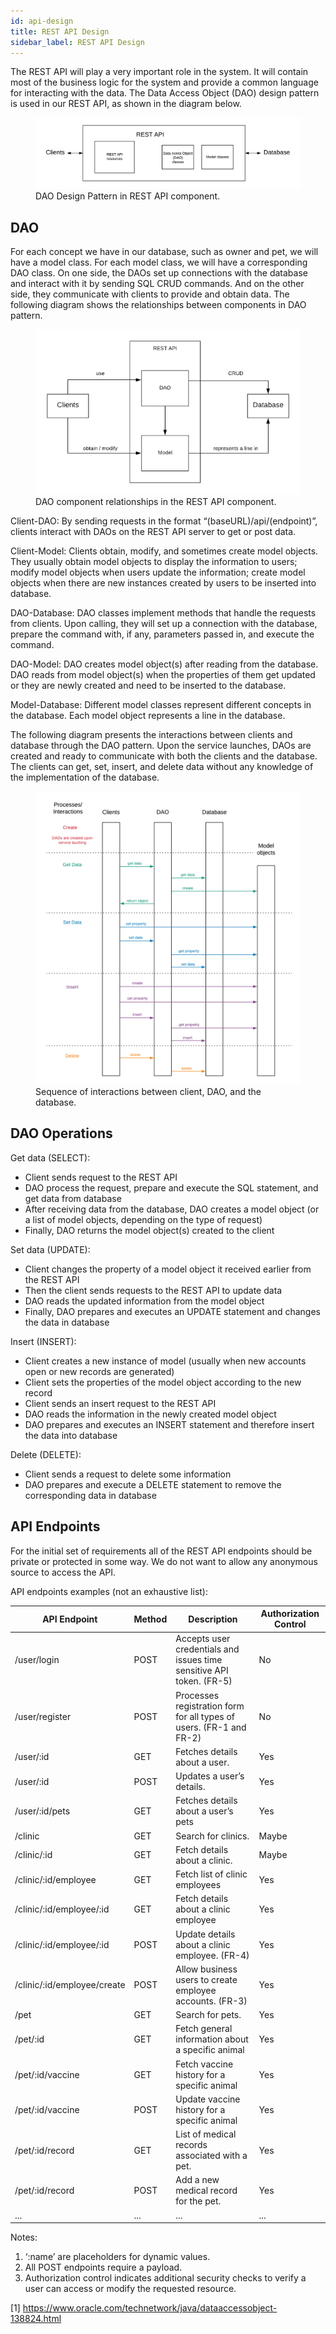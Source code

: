 ```yaml
---
id: api-design
title: REST API Design
sidebar_label: REST API Design
---
```


The REST API will play a very important role in the system. It will contain most of the business logic for the system and provide a common language for interacting with the data. The Data Access Object (DAO) design pattern is used in our REST API, as shown in the diagram below.

<figure>
  <img src="assets/rest-api.png" alt="REST API component structure."/>
  <figcaption>DAO Design Pattern in REST API component.</figcaption>
</figure>

## DAO

For each concept we have in our database, such as owner and pet, we will have a model class. For each model class, we will have a corresponding DAO class. On one side, the DAOs set up connections with the database and interact with it by sending SQL CRUD commands. And on the other side, they communicate with clients to provide and obtain data. The following diagram shows the relationships between components in DAO pattern.

<figure>
  <img src="assets/rest-api-dao.png" alt="REST API component structure."/>
  <figcaption>DAO component relationships in the REST API component.</figcaption>
</figure>

Client-DAO: By sending requests in the format “(baseURL)/api/(endpoint)”, clients interact with DAOs on the REST API server to get or post data.

Client-Model: Clients obtain, modify, and sometimes create model objects. They usually obtain model objects to display the information to users; modify model objects when users update the information; create model objects when there are new instances created by users to be inserted into database.

DAO-Database: DAO classes implement methods that handle the requests from clients. Upon calling, they will set up a connection with the database, prepare the command with, if any, parameters passed in, and execute the command.

DAO-Model: DAO creates model object(s) after reading from the database. DAO reads from model object(s) when the properties of them get updated or they are newly created and need to be inserted to the database.

Model-Database: Different model classes represent different concepts in the database. Each model object represents a line in the database.

The following diagram presents the interactions between clients and database through the DAO pattern. Upon the service launches, DAOs are created and ready to communicate with both the clients and the database. The clients can get, set, insert, and delete data without any knowledge of the implementation of the database.

<figure>
  <img src="assets/rest-api-sequence.png" alt="REST API component sequence diagram."/>
  <figcaption>Sequence of interactions between client, DAO, and the database.</figcaption>
</figure>

## DAO Operations

Get data (SELECT):
- Client sends request to the REST API
- DAO process the request, prepare and execute the SQL statement, and get data from database
- After receiving data from the database, DAO creates a model object (or a list of model objects, depending on the type of request)
- Finally, DAO returns the model object(s) created to the client

Set data (UPDATE):
- Client changes the property of a model object it received earlier from the REST API
- Then the client sends requests to the REST API to update data
- DAO reads the updated information from the model object
- Finally, DAO prepares and executes an UPDATE statement and changes the data in database

Insert (INSERT):
- Client creates a new instance of model (usually when new accounts open or new records are generated)
- Client sets the properties of the model object according to the new record
- Client sends an insert request to the REST API
- DAO reads the information in the newly created model object
- DAO prepares and executes an INSERT statement and therefore insert the data into database

Delete (DELETE):
- Client sends a request to delete some information
- DAO prepares and execute a DELETE statement to remove the corresponding data in database

## API Endpoints

For the initial set of requirements all of the REST API endpoints should be private or protected in some way. We do not want to allow any anonymous source to access the API.

API endpoints examples (not an exhaustive list):

<table>
  <thead>
    <tr>
      <th>API Endpoint</th>
      <th>Method</th>
      <th>Description</th>
      <th>Authorization Control</th>
    </tr>
  </thead>
  <tbody>
    <tr>
      <td>/user/login</td>
      <td>POST</td>
      <td>Accepts user credentials and issues time sensitive API token. (FR-5)</td>
      <td>No</td>
    </tr>
    <tr>
      <td>/user/register</td>
      <td>POST</td>
      <td>Processes registration form for all types of users. (FR-1 and FR-2)</td>
      <td>No</td>
    </tr>
    <tr>
      <td>/user/:id</td>
      <td>GET</td>
      <td>Fetches details about a user.</td>
      <td>Yes</td>
    </tr>
    <tr>
      <td>/user/:id</td>
      <td>POST</td>
      <td>Updates a user’s details.</td>
      <td>Yes</td>
    </tr>
    <tr>
      <td>/user/:id/pets</td>
      <td>GET</td>
      <td>Fetches details about a user’s pets</td>
      <td>Yes</td>
    </tr>
    <tr>
      <td>/clinic</td>
      <td>GET</td>
      <td>Search for clinics.</td>
      <td>Maybe</td>
    </tr>
    <tr>
      <td>/clinic/:id</td>
      <td>GET</td>
      <td>Fetch details about a clinic.</td>
      <td>Maybe</td>
    </tr>
    <tr>
      <td>/clinic/:id/employee</td>
      <td>GET</td>
      <td>Fetch list of clinic employees</td>
      <td>Yes</td>
    </tr>
    <tr>
      <td>/clinic/:id/employee/:id</td>
      <td>GET</td>
      <td>Fetch details about a clinic employee</td>
      <td>Yes</td>
    </tr>
    <tr>
      <td>/clinic/:id/employee/:id</td>
      <td>POST</td>
      <td>Update details about a clinic employee. (FR-4)</td>
      <td>Yes</td>
    </tr>
    <tr>
      <td>/clinic/:id/employee/create</td>
      <td>POST</td>
      <td>Allow business users to create employee accounts. (FR-3)</td>
      <td>Yes</td>
    </tr>
    <tr>
      <td>/pet</td>
      <td>GET</td>
      <td>Search for pets.</td>
      <td>Yes</td>
    </tr>
    <tr>
      <td>/pet/:id</td>
      <td>GET</td>
      <td>Fetch general information about a specific animal</td>
      <td>Yes</td>
    </tr>
    <tr>
      <td>/pet/:id/vaccine</td>
      <td>GET</td>
      <td>Fetch vaccine history for a specific animal</td>
      <td>Yes</td>
    </tr>
    <tr>
      <td>/pet/:id/vaccine</td>
      <td>POST</td>
      <td>Update vaccine history for a specific animal</td>
      <td>Yes</td>
    </tr>
    <tr>
      <td>/pet/:id/record</td>
      <td>GET</td>
      <td>List of medical records associated with a pet.</td>
      <td>Yes</td>
    </tr>
    <tr>
      <td>/pet/:id/record</td>
      <td>POST</td>
      <td>Add a new medical record for the pet.</td>
      <td>Yes</td>
    </tr>
    <tr>
      <td>...</td>
      <td>...</td>
      <td>...</td>
      <td>...</td>
    </tr>
  </tbody>
</table>

<div class="notes">
  Notes:
  <ol>
    <li>‘:name’ are placeholders for dynamic values.</li>
    <li>All POST endpoints require a payload.</li>
    <li>Authorization control indicates additional security checks to verify a user can access or modify the requested resource.</li>
  </ol>
</div>

<div class="citations">
[1] <a href="https://www.oracle.com/technetwork/java/dataaccessobject-138824.html">https://www.oracle.com/technetwork/java/dataaccessobject-138824.html</a>
</div>